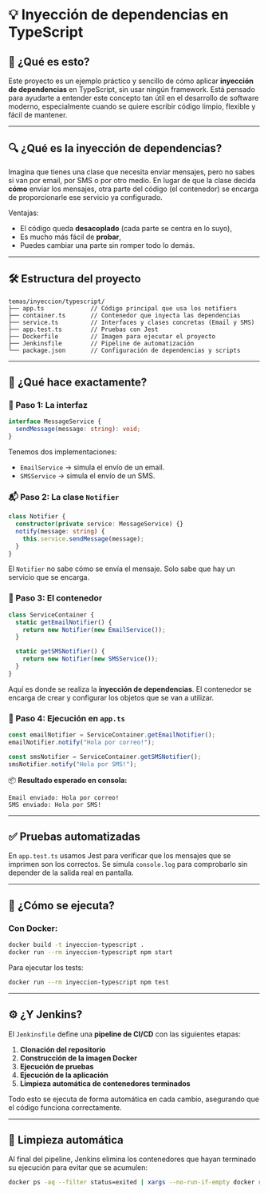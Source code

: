 # 💡 Inyección de dependencias en TypeScript

## 🧩 ¿Qué es esto?

Este proyecto es un ejemplo práctico y sencillo de cómo aplicar **inyección de dependencias** en TypeScript, sin usar ningún framework. Está pensado para ayudarte a entender este concepto tan útil en el desarrollo de software moderno, especialmente cuando se quiere escribir código limpio, flexible y fácil de mantener.

---

## 🔍 ¿Qué es la inyección de dependencias?

Imagina que tienes una clase que necesita enviar mensajes, pero no sabes si van por email, por SMS o por otro medio. En lugar de que la clase decida **cómo** enviar los mensajes, otra parte del código (el contenedor) se encarga de proporcionarle ese servicio ya configurado.

Ventajas:

* El código queda **desacoplado** (cada parte se centra en lo suyo),
* Es mucho más fácil de **probar**,
* Puedes cambiar una parte sin romper todo lo demás.

---

## 🛠️ Estructura del proyecto

```
temas/inyeccion/typescript/
├── app.ts             // Código principal que usa los notifiers
├── container.ts       // Contenedor que inyecta las dependencias
├── service.ts         // Interfaces y clases concretas (Email y SMS)
├── app.test.ts        // Pruebas con Jest
├── Dockerfile         // Imagen para ejecutar el proyecto
├── Jenkinsfile        // Pipeline de automatización
└── package.json       // Configuración de dependencias y scripts
```

---

## 🤖 ¿Qué hace exactamente?

### 🔧 Paso 1: La interfaz

```ts
interface MessageService {
  sendMessage(message: string): void;
}
```

Tenemos dos implementaciones:

* `EmailService` → simula el envío de un email.
* `SMSService` → simula el envío de un SMS.

### 📬 Paso 2: La clase `Notifier`

```ts
class Notifier {
  constructor(private service: MessageService) {}
  notify(message: string) {
    this.service.sendMessage(message);
  }
}
```

El `Notifier` no sabe cómo se envía el mensaje. Solo sabe que hay un servicio que se encarga.

### 🧰 Paso 3: El contenedor

```ts
class ServiceContainer {
  static getEmailNotifier() {
    return new Notifier(new EmailService());
  }

  static getSMSNotifier() {
    return new Notifier(new SMSService());
  }
}
```

Aquí es donde se realiza la **inyección de dependencias**. El contenedor se encarga de crear y configurar los objetos que se van a utilizar.

### 🚀 Paso 4: Ejecución en `app.ts`

```ts
const emailNotifier = ServiceContainer.getEmailNotifier();
emailNotifier.notify("Hola por correo!");

const smsNotifier = ServiceContainer.getSMSNotifier();
smsNotifier.notify("Hola por SMS!");
```

📦 **Resultado esperado en consola:**

```
Email enviado: Hola por correo!
SMS enviado: Hola por SMS!
```

---

## ✅ Pruebas automatizadas

En `app.test.ts` usamos Jest para verificar que los mensajes que se imprimen son los correctos. Se simula `console.log` para comprobarlo sin depender de la salida real en pantalla.

---

## 🐳 ¿Cómo se ejecuta?

### Con Docker:

```bash
docker build -t inyeccion-typescript .
docker run --rm inyeccion-typescript npm start
```

Para ejecutar los tests:

```bash
docker run --rm inyeccion-typescript npm test
```

---

## ⚙️ ¿Y Jenkins?

El `Jenkinsfile` define una **pipeline de CI/CD** con las siguientes etapas:

1. **Clonación del repositorio**
2. **Construcción de la imagen Docker**
3. **Ejecución de pruebas**
4. **Ejecución de la aplicación**
5. **Limpieza automática de contenedores terminados**

Todo esto se ejecuta de forma automática en cada cambio, asegurando que el código funciona correctamente.

---

## 🧹 Limpieza automática

Al final del pipeline, Jenkins elimina los contenedores que hayan terminado su ejecución para evitar que se acumulen:

```sh
docker ps -aq --filter status=exited | xargs --no-run-if-empty docker rm
```

